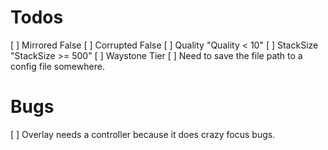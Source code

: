 # Todos
[ ] Mirrored False
[ ] Corrupted False
[ ] Quality "Quality < 10"
[ ] StackSize "StackSize >= 500"
[ ] Waystone Tier
[ ] Need to save the file path to a config file somewhere.

# Bugs
[ ] Overlay needs a controller because it does crazy focus bugs.